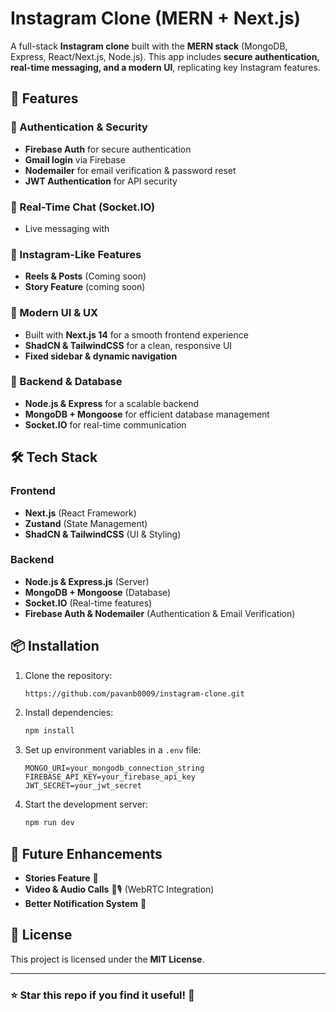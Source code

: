 # Instagram Clone (MERN + Next.js)

A full-stack **Instagram clone** built with the **MERN stack** (MongoDB, Express, React/Next.js, Node.js). This app includes **secure authentication, real-time messaging, and a modern UI**, replicating key Instagram features.

## 🚀 Features

### 🔑 Authentication & Security
- **Firebase Auth** for secure authentication
- **Gmail login** via Firebase
- **Nodemailer** for email verification & password reset
- **JWT Authentication** for API security

### 💬 Real-Time Chat (Socket.IO)
- Live messaging with 

### 📸 Instagram-Like Features
- **Reels & Posts** (Coming soon)
- **Story Feature** (coming soon)

### 🎨 Modern UI & UX
- Built with **Next.js 14** for a smooth frontend experience
- **ShadCN & TailwindCSS** for a clean, responsive UI
- **Fixed sidebar & dynamic navigation**

### 📡 Backend & Database
- **Node.js & Express** for a scalable backend
- **MongoDB + Mongoose** for efficient database management
- **Socket.IO** for real-time communication

## 🛠 Tech Stack

### Frontend
- **Next.js** (React Framework)
- **Zustand** (State Management)
- **ShadCN & TailwindCSS** (UI & Styling)

### Backend
- **Node.js & Express.js** (Server)
- **MongoDB + Mongoose** (Database)
- **Socket.IO** (Real-time features)
- **Firebase Auth & Nodemailer** (Authentication & Email Verification)

## 📦 Installation

1. Clone the repository:
   ```sh
   https://github.com/pavanb0009/instagram-clone.git
   ```

2. Install dependencies:
   ```sh
   npm install
   ```

3. Set up environment variables in a `.env` file:
   ```env
   MONGO_URI=your_mongodb_connection_string
   FIREBASE_API_KEY=your_firebase_api_key
   JWT_SECRET=your_jwt_secret
   ```

4. Start the development server:
   ```sh
   npm run dev
   ```

## 📌 Future Enhancements
- **Stories Feature** 📖
- **Video & Audio Calls** 🎥🎙 (WebRTC Integration)
- **Better Notification System** 🔔

## 📜 License
This project is licensed under the **MIT License**.

---
### ⭐ Star this repo if you find it useful! 🚀

